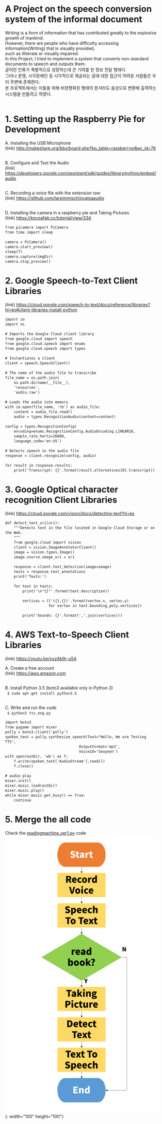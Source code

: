 # A Project on the speech conversion system of the informal document

Writing is a form of information that has contributed greatly to the explosive growth of mankind. <br/>
However, there are people who have difficulty accessing information(Writing) that is visually provided, <br/>
such as illiterate or visually impaired. <br/>
In this Project, I tried to implement a system that converts non-standard documents to speech and outputs them. <br/>
글이란 인류가 폭발적으로 성장하는데 큰 기여를 한 정보 전달 형태다. <br/>
그러나 문맹, 시각장애인 등 시각적으로 제공되는 글에 대한 접근이 어려운 사람들은 우리 주변에 존재한다. <br/>
본 프로젝트에서는 이들을 위해 비정형화된 형태의 문서라도 음성으로 변환해 출력하는 시스템을 만들려고 하였다. <br/><br/>

# 1. Setting up the Raspberry Pie for Development

A. Installing the USB Microphone <br/>
(link) http://makeshare.org/bbs/board.php?bo_table=raspberrypi&wr_id=76 <br/><br/>

B. Configure and Test the Audio <br/>
(link) https://developers.google.com/assistant/sdk/guides/library/python/embed/audio <br/><br/>

C. Recording a voice file with the extension raw <br/>
(link) https://github.com/larsimmisch/pyalsaaudio <br/><br/>

D. Installing the camera in a raspberry pie and Taking Pictures <br/>
(link) https://kocoafab.cc/tutorial/view/334 <br/>
```{.python}
from picamera import PiCamera
from time import sleep

camera = PiCamera()
camera.start_preview()
sleep(7)
camera.capture(imgDir)
camera.stop_preview()
```

# 2. Google Speech-to-Text Client Libraries
(link) https://cloud.google.com/speech-to-text/docs/reference/libraries?hl=ko#client-libraries-install-python 
```{.python}
import io
import os

# Imports the Google Cloud client library
from google.cloud import speech
from google.cloud.speech import enums
from google.cloud.speech import types

# Instantiates a client
client = speech.SpeechClient()

# The name of the audio file to transcribe
file_name = os.path.join(
    os.path.dirname(__file__),
    'resources',
    'audio.raw')

# Loads the audio into memory
with io.open(file_name, 'rb') as audio_file:
    content = audio_file.read()
    audio = types.RecognitionAudio(content=content)

config = types.RecognitionConfig(
    encoding=enums.RecognitionConfig.AudioEncoding.LINEAR16,
    sample_rate_hertz=16000,
    language_code='en-US')

# Detects speech in the audio file
response = client.recognize(config, audio)

for result in response.results:
    print('Transcript: {}'.format(result.alternatives[0].transcript))
```

# 3. Google Optical character recognition Client Libraries
(link) https://cloud.google.com/vision/docs/detecting-text?hl=ko 
```{.python}
def detect_text_uri(uri):
    """Detects text in the file located in Google Cloud Storage or on the Web.
    """
    from google.cloud import vision
    client = vision.ImageAnnotatorClient()
    image = vision.types.Image()
    image.source.image_uri = uri

    response = client.text_detection(image=image)
    texts = response.text_annotations
    print('Texts:')

    for text in texts:
        print('\n"{}"'.format(text.description))

        vertices = (['({},{})'.format(vertex.x, vertex.y)
                    for vertex in text.bounding_poly.vertices])

        print('bounds: {}'.format(','.join(vertices)))
```

# 4. AWS Text-to-Speech Client Libraries
(link) https://youtu.be/nxzAb9r-u5A <br/>

A. Create a free account <br/>
(link) https://aws.amazon.com <br/><br/>

B. Install Python 3.5 (boto3 available only in Python 3) <br/>
``` $ sudo apt-get install python3.5``` <br/><br/>

C. Write and run the code <br/>
``` $ python3 tts_eng.py``` 
```{.python}
import boto3
from pygame import mixer
polly = boto3.client('polly')
spoken_text = polly.synthesize_speech(Text="Hello, We are Testing TTS",
                                  OutputFormat='mp3',
                                  VoiceId='Seoyeon')
with open(outDir, 'wb') as f:
    f.write(spoken_text['AudioStream'].read())
    f.close()

# audio play
mixer.init()
mixer.music.load(outDir)
mixer.music.play()
while mixer.music.get_busy() == True:
    continue
```

# 5. Merge the all code
Check the [readingmachine_ver1.py](https://github.com/Song-Hea-mi/ReadingMachine/blob/master/readingmachine_ver1.py) code <br/>
![Flow Chart](./flowchart.png){: width="100" height="100"}
